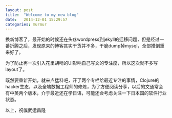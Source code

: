 ```yaml
---
layout: post
title:  "Welcome to my new blog"
date:   2014-12-01 15:29:57
categories: murmur
---
```


换新博客了，最开始的时候还在头疼wordpress到jekyll的迁移问题，但是经过一番折腾之后，发现原来的博客其实干货并不多，干脆dump掉mysql，全部推倒重来好了。

为了防止再一次引入花里胡哨的UI影响自己写文的专注度，所以这次就不多写layout了。

既然要重新开始，就来点猛料吧，开了两个专栏给最近专注的事情，Clojure的hacker生态，以及全端数据工程师的修炼，为了方便阅读分享，以后的文通常会有中英两个版本，介于最近还在学日语，可能还会考虑关注一下日本国的软件行业状态。

以上，祝僕武运昌隆
